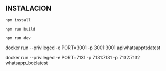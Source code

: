 ## INSTALACION
```
npm install

npm run build

npm run dev
```

docker run --privileged -e PORT=3001 -p 3001:3001 apiwhatsappts:latest

docker run --privileged -e PORT=7131 -p 7131:7131 -p 7132:7132 whatsapp_bot:latest	
